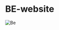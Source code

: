 # BE-website
![Be](https://github.com/Hruthik77588/BE-website/assets/158755730/99f8549f-fd33-4f65-bb49-763ab66b77ef)
